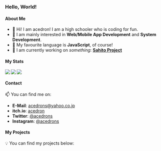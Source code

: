 ### Hello, World!

#### About Me

- 👋 Hi! I am acedron! I am a high schooler who is coding for fun.
- 🧠 I am mainly interested in **Web/Mobile App Development** and **System Development**.
- 💖 My favourite language is **JavaScript**, of course!
- 🔧 I am currently working on *something*: **[Sahito Project](https://github.com/sahito-org/sahito-project)**

#### My Stats

<img src="https://github-readme-stats.vercel.app/api/top-langs/?username=acedron&theme=gruvbox" align="left">
<img src="https://github-readme-stats.vercel.app/api?username=acedron&show_icons=true&theme=gruvbox" align="left">
<img src="https://github-readme-stats.vercel.app/api/wakatime?username=acedron&theme=gruvbox&layout=compact">

#### Contact

📫 You can find me on:

- **E-Mail**: [acedrons@yahoo.co.jp](mailto:acedrons@yahoo.co.jp)
- **itch.io**: [acedron](https://acedrons.itch.io)
- **Twitter**: [@acedrons](https://twitter.com/acedrons)
- **Instagram**: [@acedrons](https://www.instagram.com/acedrons)

#### My Projects

💡 You can find my projects below:
